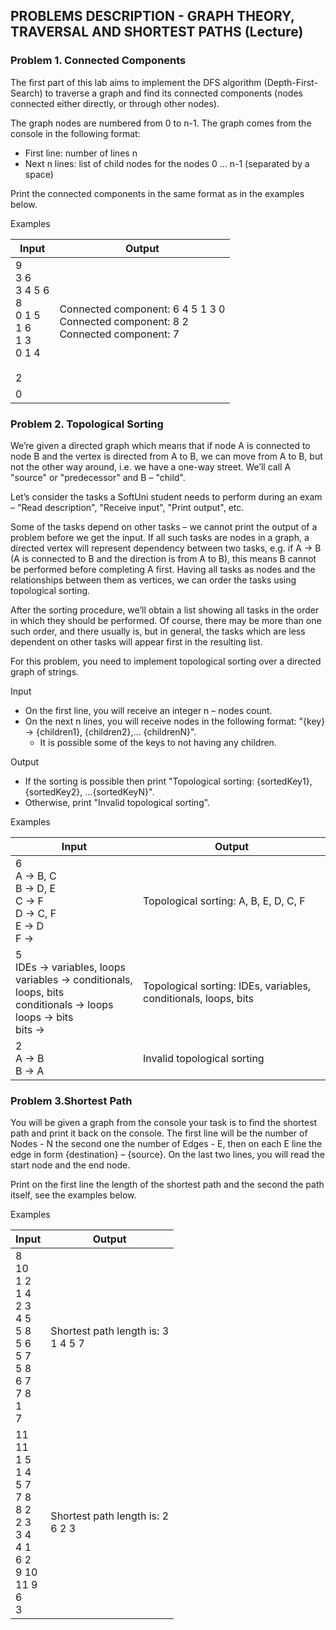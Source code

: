 ## PROBLEMS DESCRIPTION - GRAPH THEORY, TRAVERSAL AND SHORTEST PATHS (Lecture)


### Problem 1.	Connected Components

The first part of this lab aims to implement the DFS algorithm (Depth-First-Search) to traverse a graph and find its connected components (nodes connected either directly, or through other nodes). 

The graph nodes are numbered from 0 to n-1. The graph comes from the console in the following format:

  + First line: number of lines n
  + Next n lines: list of child nodes for the nodes 0 … n-1 (separated by a space)

Print the connected components in the same format as in the examples below.

Examples

| Input | Output |
| --- | --- |
| 9 <br> 3 6 <br> 3 4 5 6 <br> 8 <br> 0 1 5 <br> 1 6 <br> 1 3 <br> 0 1 4 <br>  <br> 2 | Connected component: 6 4 5 1 3 0 <br> Connected component: 8 2 <br> Connected component: 7 |
| 0 |  |

### Problem 2. Topological Sorting

We’re given a directed graph which means that if node A is connected to node B and the vertex is directed from A to B, we can move from A to B, but not the other way around, i.e. we have a one-way street. We’ll call A "source" or "predecessor" and B – "child".

Let’s consider the tasks a SoftUni student needs to perform during an exam – "Read description", "Receive input", "Print output", etc.

Some of the tasks depend on other tasks – we cannot print the output of a problem before we get the input. If all such tasks are nodes in a graph, a directed vertex will represent dependency between two tasks, e.g. if A -> B (A is connected to B and the direction is from A to B), this means B cannot be performed before completing A first. Having all tasks as nodes and the relationships between them as vertices, we can order the tasks using topological sorting.

After the sorting procedure, we’ll obtain a list showing all tasks in the order in which they should be performed. Of course, there may be more than one such order, and there usually is, but in general, the tasks which are less dependent on other tasks will appear first in the resulting list.

For this problem, you need to implement topological sorting over a directed graph of strings.

Input

  + On the first line, you will receive an integer n – nodes count.
  + On the next n lines, you will receive nodes in the following format: "{key} -> {children1}, {children2},… {childrenN}".
    + It is possible some of the keys to not having any children.

Output

  + If the sorting is possible then print "Topological sorting: {sortedKey1}, {sortedKey2}, …{sortedKeyN}".
  + Otherwise, print "Invalid topological sorting".

Examples

| Input | Output |
| --- | --- |
| 6 <br> A -> B, C <br> B -> D, E <br> C -> F <br> D -> C, F <br> E -> D <br> F -> | Topological sorting: A, B, E, D, C, F |
| 5 <br> IDEs -> variables, loops <br> variables -> conditionals, loops, bits <br> conditionals -> loops <br> loops -> bits <br> bits -> | Topological sorting: IDEs, variables, conditionals, loops, bits |
| 2 <br> A -> B <br> B -> A | Invalid topological sorting |

### Problem 3.Shortest Path

You will be given a graph from the console your task is to find the shortest path and print it back on the console. The first line will be the number of Nodes - N the second one the number of Edges - E, then on each E line the edge in form {destination} – {source}. On the last two lines, you will read the start node and the end node.

Print on the first line the length of the shortest path and the second the path itself, see the examples below.

Examples

| Input | Output |
| --- | --- |
| 8 <br> 10 <br> 1 2 <br> 1 4 <br> 2 3 <br> 4 5 <br> 5 8 <br> 5 6 <br> 5 7 <br> 5 8 <br> 6 7 <br> 7 8 <br> 1 <br> 7 | Shortest path length is: 3 <br> 1 4 5 7 |
| 11 <br> 11 <br> 1 5 <br> 1 4 <br> 5 7 <br> 7 8 <br> 8 2 <br> 2 3 <br> 3 4 <br> 4 1 <br> 6 2 <br> 9 10 <br> 11 9 <br> 6 <br> 3 | Shortest path length is: 2 <br> 6 2 3 |